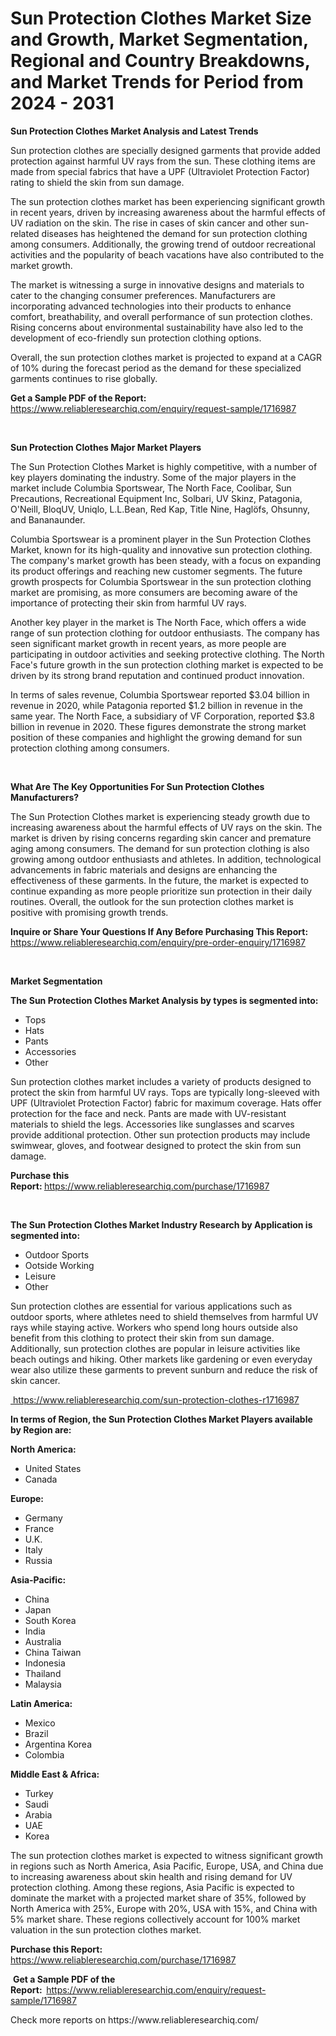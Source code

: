 <p><h1>Sun Protection Clothes Market Size and Growth, Market Segmentation, Regional and Country Breakdowns, and Market Trends for Period from 2024 -  2031</h1></p><p><strong>Sun Protection Clothes Market Analysis and Latest Trends</strong></p>
<p><p>Sun protection clothes are specially designed garments that provide added protection against harmful UV rays from the sun. These clothing items are made from special fabrics that have a UPF (Ultraviolet Protection Factor) rating to shield the skin from sun damage.</p><p>The sun protection clothes market has been experiencing significant growth in recent years, driven by increasing awareness about the harmful effects of UV radiation on the skin. The rise in cases of skin cancer and other sun-related diseases has heightened the demand for sun protection clothing among consumers. Additionally, the growing trend of outdoor recreational activities and the popularity of beach vacations have also contributed to the market growth.</p><p>The market is witnessing a surge in innovative designs and materials to cater to the changing consumer preferences. Manufacturers are incorporating advanced technologies into their products to enhance comfort, breathability, and overall performance of sun protection clothes. Rising concerns about environmental sustainability have also led to the development of eco-friendly sun protection clothing options.</p><p>Overall, the sun protection clothes market is projected to expand at a CAGR of 10% during the forecast period as the demand for these specialized garments continues to rise globally.</p></p>
<p><strong>Get a Sample PDF of the Report:&nbsp;</strong> <a href="https://www.reliableresearchiq.com/enquiry/request-sample/1716987">https://www.reliableresearchiq.com/enquiry/request-sample/1716987</a></p>
<p>&nbsp;</p>
<p><strong>Sun Protection Clothes Major Market Players</strong></p>
<p><p>The Sun Protection Clothes Market is highly competitive, with a number of key players dominating the industry. Some of the major players in the market include Columbia Sportswear, The North Face, Coolibar, Sun Precautions, Recreational Equipment Inc, Solbari, UV Skinz, Patagonia, O'Neill, BloqUV, Uniqlo, L.L.Bean, Red Kap, Title Nine, Haglöfs, Ohsunny, and Bananaunder.</p><p>Columbia Sportswear is a prominent player in the Sun Protection Clothes Market, known for its high-quality and innovative sun protection clothing. The company's market growth has been steady, with a focus on expanding its product offerings and reaching new customer segments. The future growth prospects for Columbia Sportswear in the sun protection clothing market are promising, as more consumers are becoming aware of the importance of protecting their skin from harmful UV rays.</p><p>Another key player in the market is The North Face, which offers a wide range of sun protection clothing for outdoor enthusiasts. The company has seen significant market growth in recent years, as more people are participating in outdoor activities and seeking protective clothing. The North Face's future growth in the sun protection clothing market is expected to be driven by its strong brand reputation and continued product innovation.</p><p>In terms of sales revenue, Columbia Sportswear reported $3.04 billion in revenue in 2020, while Patagonia reported $1.2 billion in revenue in the same year. The North Face, a subsidiary of VF Corporation, reported $3.8 billion in revenue in 2020. These figures demonstrate the strong market position of these companies and highlight the growing demand for sun protection clothing among consumers.</p></p>
<p>&nbsp;</p>
<p><strong>What Are The Key Opportunities For Sun Protection Clothes Manufacturers?</strong></p>
<p><p>The Sun Protection Clothes market is experiencing steady growth due to increasing awareness about the harmful effects of UV rays on the skin. The market is driven by rising concerns regarding skin cancer and premature aging among consumers. The demand for sun protection clothing is also growing among outdoor enthusiasts and athletes. In addition, technological advancements in fabric materials and designs are enhancing the effectiveness of these garments. In the future, the market is expected to continue expanding as more people prioritize sun protection in their daily routines. Overall, the outlook for the sun protection clothes market is positive with promising growth trends.</p></p>
<p><strong>Inquire or Share Your Questions If Any Before Purchasing This Report:</strong> <a href="https://www.reliableresearchiq.com/enquiry/pre-order-enquiry/1716987">https://www.reliableresearchiq.com/enquiry/pre-order-enquiry/1716987</a></p>
<p>&nbsp;</p>
<p><strong>Market Segmentation</strong></p>
<p><strong>The Sun Protection Clothes Market Analysis by types is segmented into:</strong></p>
<p><ul><li>Tops</li><li>Hats</li><li>Pants</li><li>Accessories</li><li>Other</li></ul></p>
<p><p>Sun protection clothes market includes a variety of products designed to protect the skin from harmful UV rays. Tops are typically long-sleeved with UPF (Ultraviolet Protection Factor) fabric for maximum coverage. Hats offer protection for the face and neck. Pants are made with UV-resistant materials to shield the legs. Accessories like sunglasses and scarves provide additional protection. Other sun protection products may include swimwear, gloves, and footwear designed to protect the skin from sun damage.</p></p>
<p><strong>Purchase this Report:&nbsp;</strong><a href="https://www.reliableresearchiq.com/purchase/1716987">https://www.reliableresearchiq.com/purchase/1716987</a></p>
<p>&nbsp;</p>
<p><strong>The Sun Protection Clothes Market Industry Research by Application is segmented into:</strong></p>
<p><ul><li>Outdoor Sports</li><li>Ootside Working</li><li>Leisure</li><li>Other</li></ul></p>
<p><p>Sun protection clothes are essential for various applications such as outdoor sports, where athletes need to shield themselves from harmful UV rays while staying active. Workers who spend long hours outside also benefit from this clothing to protect their skin from sun damage. Additionally, sun protection clothes are popular in leisure activities like beach outings and hiking. Other markets like gardening or even everyday wear also utilize these garments to prevent sunburn and reduce the risk of skin cancer.</p></p>
<p><a href="https://www.reliableresearchiq.com/sun-protection-clothes-r1716987">&nbsp;https://www.reliableresearchiq.com/sun-protection-clothes-r1716987</a></p>
<p><strong>In terms of Region, the Sun Protection Clothes Market Players available by Region are:</strong></p>
<p>
    <p> <strong> North America: </strong>
        <ul>
            <li>United States</li>
            <li>Canada</li>
        </ul>
        </p> 
    <p> <strong> Europe: </strong>
        <ul>
            <li>Germany</li>
            <li>France</li>
            <li>U.K.</li>
            <li>Italy</li>
            <li>Russia</li>
        </ul>
        </p> 
    <p> <strong> Asia-Pacific: </strong>
        <ul>
            <li>China</li>
            <li>Japan</li>
            <li>South Korea</li>
            <li>India</li>
            <li>Australia</li>
            <li>China Taiwan</li>
            <li>Indonesia</li>
            <li>Thailand</li>
            <li>Malaysia</li>
        </ul>
        </p> 
    <p> <strong> Latin America: </strong>
        <ul>
            <li>Mexico</li>
            <li>Brazil</li>
            <li>Argentina Korea</li>
            <li>Colombia</li>
        </ul>
        </p> 
    <p> <strong> Middle East & Africa: </strong>
        <ul>
            <li>Turkey</li>
            <li>Saudi</li>
            <li>Arabia</li>
            <li>UAE</li>
            <li>Korea</li>
        </ul>
    </p>
    </p>
<p><p>The sun protection clothes market is expected to witness significant growth in regions such as North America, Asia Pacific, Europe, USA, and China due to increasing awareness about skin health and rising demand for UV protection clothing. Among these regions, Asia Pacific is expected to dominate the market with a projected market share of 35%, followed by North America with 25%, Europe with 20%, USA with 15%, and China with 5% market share. These regions collectively account for 100% market valuation in the sun protection clothes market.</p></p>
<p><strong>Purchase this Report: </strong><a href="https://www.reliableresearchiq.com/purchase/1716987">https://www.reliableresearchiq.com/purchase/1716987</a></p>
<p>&nbsp;<strong>Get a Sample PDF of the Report:&nbsp;&nbsp;</strong><a href="https://www.reliableresearchiq.com/enquiry/request-sample/1716987">https://www.reliableresearchiq.com/enquiry/request-sample/1716987</a></p>
<p><strong></strong></p>
<p>Check more reports on https://www.reliableresearchiq.com/</p>